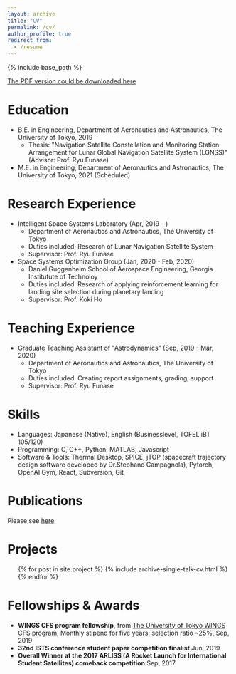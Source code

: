 ```yaml
---
layout: archive
title: "CV"
permalink: /cv/
author_profile: true
redirect_from:
  - /resume
---
```


{% include base_path %}

[The PDF version could be downloaded here](/files/iiyama_keidai-CV.pdf)

Education
======
* B.E. in Engineering, Department of Aeronautics and Astronautics, The University of Tokyo, 2019 
  * Thesis: "Navigation Satellite Constellation and Monitoring Station Arrangement for Lunar Global Navigation Satellite System (LGNSS)" (Advisor: Prof. Ryu Funase)
* M.E. in Engineering, Department of Aeronautics and Astronautics, The University of Tokyo, 2021 (Scheduled)

Research Experience
======
* Intelligent Space Systems Laboratory (Apr, 2019 - )
  * Department of Aeronautics and Astronautics, The University of Tokyo
  * Duties included: Research of Lunar Navigation Satellite System
  * Supervisor: Prof. Ryu Funase
* Space Systems Optimization Group (Jan, 2020 - Feb, 2020)
  * Daniel Guggenheim School of Aerospace Engineering, Georgia Institutute of Technoloy
  * Duties included: Research of applying reinforcement learning for landing site selection during planetary landing 
  * Supervisor: Prof. Koki Ho

Teaching Experience
======
* Graduate Teaching Assistant of "Astrodynamics" (Sep, 2019 - Mar, 2020)
  * Department of Aeronautics and Astronautics, The University of Tokyo
  * Duties included: Creating report assignments, grading, support
  * Supervisor: Prof. Ryu Funase
  
Skills
======
* Languages: Japanese (Native), English (Businesslevel, TOFEL iBT 105/120)
* Programming: C, C++, Python, MATLAB, Javascript
* Software & Tools: Thermal Desktop, SPICE, jTOP (spacecraft trajectory design software developed by Dr.Stephano Campagnola), Pytorch, OpenAI Gym, React, Subversion, Git

Publications
======
Please see [here](/publications/)
  
Projects
======
  <ul>{% for post in site.project %}
    {% include archive-single-talk-cv.html %}
  {% endfor %}</ul>
  
  
Fellowships & Awards
======
* **WINGS CFS program fellowship**,  from [The University of Tokyo WINGS CFS program](http://cfs.t.u-tokyo.ac.jp/), Monthly stipend for five years; selection ratio ~25%, Sep, 2019
* **32nd ISTS conference student paper competition finalist**  Jun, 2019
* **Overall Winner at the 2017 ARLISS (A Rocket Launch for International Student Satellites) comeback competition** Sep, 2017

